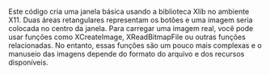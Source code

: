 Este código cria uma janela básica usando a biblioteca Xlib no ambiente X11. Duas áreas retangulares representam os botões e uma imagem seria colocada no centro da janela. Para carregar uma imagem real, você pode usar funções como XCreateImage, XReadBitmapFile ou outras funções relacionadas. No entanto, essas funções são um pouco mais complexas e o manuseio das imagens depende do formato do arquivo e dos recursos disponíveis.
